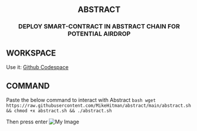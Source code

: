 <h2 align=center>ABSTRACT</h1l2>
<h3 align=center>DEPLOY SMART-CONTRACT IN ABSTRACT CHAIN FOR POTENTIAL AIRDROP</h1l2>

## WORKSPACE
Use it: [Github Codespace](https://github.com/codespaces)
## COMMAND
Paste the below command to interact with Abstract
```bash wget https://raw.githubusercontent.com/MikeHitman/abstract/main/abstract.sh && chmod +x abstract.sh && ./abstract.sh```

Then press enter
![My Image](images/my-image.png)

